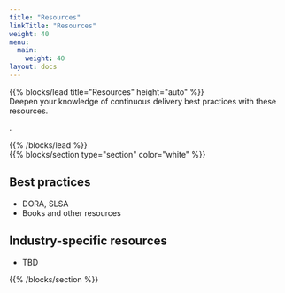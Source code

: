 ```yaml
---
title: "Resources"
linkTitle: "Resources"
weight: 40
menu:
  main:
    weight: 40
layout: docs
---
```


{{% blocks/lead title="Resources" height="auto" %}}
\
Deepen your knowledge of continuous delivery best practices with these
resources.

.

{{% /blocks/lead %}}
\
{{% blocks/section type="section" color="white" %}}
## Best practices

- DORA, SLSA
- Books and other resources


## Industry-specific resources

- TBD

{{% /blocks/section %}}

